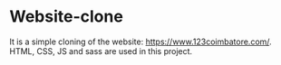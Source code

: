 # Website-clone
It is a simple cloning of the website: https://www.123coimbatore.com/. HTML, CSS, JS and sass are used in this project.
